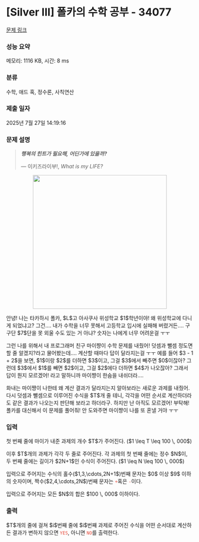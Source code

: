 # [Silver III] 폴카의 수학 공부 - 34077 

[문제 링크](https://www.acmicpc.net/problem/34077) 

### 성능 요약

메모리: 1116 KB, 시간: 8 ms

### 분류

수학, 애드 혹, 정수론, 사칙연산

### 제출 일자

2025년 7월 27일 14:19:16

### 문제 설명

<blockquote>
<p><strong><em>행복의 힌트가 필요해, 어딘가에 있을까?</em></strong></p>

<p>    — 이키즈라이부!, <i>What is my LIFE?</i></p>
</blockquote>

<p align="center"><img alt="" src="" style="width:360px;max-width:100%"></p>

<p>안녕! 나는 타카하시 폴카, $L$고 아사쿠사 위성학교 $1$학년이야! 왜 위성학교에 다니게 되었냐고? 그건.... 내가 수학을 너무 못해서 고등학교 입시에 실패해 버렸거든.... 구구단 $7$단을 못 외울 수도 있는 거 아냐? 숫자는 나에게 너무 어려운걸 ㅜㅜ</p>

<p>그런 나를 위해서 내 프로그래머 친구 마이쨩이 수학 문제를 내줬어! 덧셈과 뺄셈 정도면 할 줄 알겠지?라고 물어봤는데.... 계산할 때마다 답이 달라지는걸 ㅜㅜ 예를 들어 $3 - 1 + 2$을 보면, $1$이랑 $2$를 더하면 $3$이고, 그걸 $3$에서 빼주면 $0$이잖아? 그런데 $3$에서 $1$를 빼면 $2$이고, 그걸 $2$에다 더하면 $4$가 나오잖아? 그래서 답이 뭔지 모르겠어! 라고 말하니까 마이쨩이 한숨을 내쉬더라....</p>

<p>화내는 마이쨩이 나한테 왜 계산 결과가 달라지는지 알아보라는 새로운 과제를 내줬어. 다시 덧셈과 뺄셈으로 이루어진 수식을 $T$개 줄 테니, 각각을 어떤 순서로 계산하더라도 같은 결과가 나오는지 판단해 보라고 하더라구. 하지만 난 아직도 모르겠어! 부탁해! 폴카를 대신해서 이 문제를 풀어줘! 안 도와주면 마이쨩이 나를 또 혼낼 거야 ㅜㅜ</p>

### 입력 

 <p>첫 번째 줄에 마이가 내준 과제의 개수 $T$가 주어진다. ($1 \leq T \leq 100 \, 000$)</p>

<p>이후 $T$개의 과제가 각각 두 줄로 주어진다. 각 과제의 첫 번째 줄에는 정수 $N$이, 두 번째 줄에는 길이가 $2N+1$인 수식이 주어진다. ($1 \leq N \leq 100 \, 000$)</p>

<p>입력으로 주어지는 수식의 홀수($1,3,\cdots,2N+1$)번째 문자는 $0$ 이상 $9$ 이하의 숫자이며, 짝수($2,4,\cdots,2N$)번째 문자는 <code><span style="color:#e74c3c;">+</span></code>혹은 <code><span style="color:#e74c3c;">-</span></code>이다.</p>

<p>입력으로 주어지는 모든 $N$의 합은 $100 \, 000$ 이하이다.</p>

### 출력 

 <p>$T$개의 줄에 걸쳐 $i$번째 줄에 $i$번째 과제로 주어진 수식을 어떤 순서대로 계산하든 결과가 변하지 않으면 <span style="color:#e74c3c;"><code>YES</code></span>, 아니면 <span style="color:#e74c3c;"><code>NO</code></span>를 출력한다.</p>

